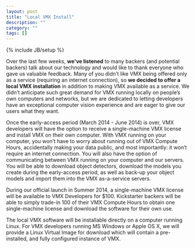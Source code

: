 ```yaml
---
layout: post
title: "Local VMX Install"
description: ""
category: ""
tags: []
---
```

{% include JB/setup %}

Over the last few weeks, **we've listened** to many backers (and potential backers) talk about our technology and would like to thank everyone who gave us valuable feedback. Many of you didn’t like VMX being offered only as a service (requiring an internet connection), so **we decided to offer a local VMX installation** in addition to making VMX available as a service. We didn’t anticipate such great demand for VMX running locally on people’s own computers and networks, but we are dedicated to letting developers have an exceptional computer vision experience and are eager to give our users what they want.

Once the early-access period (March 2014 - June 2014) is over, VMX developers will have the option to receive a single-machine VMX license and install VMX on their own computer. With VMX running on your computer, you won’t have to worry about running out of VMX Compute Hours, accidentally making your data public, and most importantly: it won’t require an internet connection. You will also have the option of communicating between VMX running on your computer and our servers. You will be able to download object detectors, download the models you create during the early-access period, as well as back-up your object models and import them into the VMX as-a-service servers.

During our official launch in Summer 2014, a single-machine VMX license will be available to VMX Developers for $100. Kickstarter backers will be able to simply trade-in 100 of their VMX Compute Hours to obtain one single-machine license and download the software for their own use.

The local VMX software will be installable directly on a computer running Linux. For VMX developers running MS Windows or Apple OS X, we will provide a Linux Virtual Image for download which will contain a pre-installed, and fully configured instance of VMX.